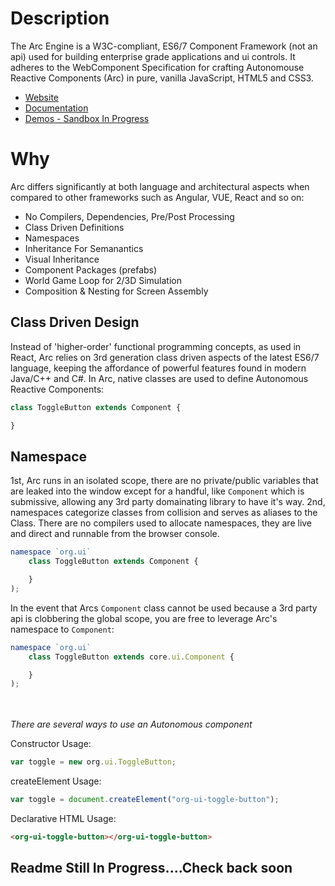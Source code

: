 # Description
The Arc Engine is a W3C-compliant, ES6/7 Component Framework (not an api) used
for building enterprise grade applications and ui controls. It adheres to the 
WebComponent Specification for crafting Autonomouse Reactive Components (Arc)
in pure, vanilla JavaScript, HTML5 and CSS3.

- [Website](https://www.arc2d.com)
- [Documentation](https://www.arc2d.com/resources)
- [Demos - Sandbox In Progress]()
 

# Why
Arc differs significantly at both language and architectural aspects when compared to other frameworks
such as Angular, VUE, React and so on:
- No Compilers, Dependencies, Pre/Post Processing
- Class Driven Definitions
- Namespaces
- Inheritance For Semanantics
- Visual Inheritance
- Component Packages (prefabs)
- World Game Loop for 2/3D Simulation
- Composition & Nesting for Screen Assembly

## Class Driven Design
Instead of 'higher-order' functional programming concepts, as used in React, Arc
relies on 3rd generation class driven aspects of the latest ES6/7 language, keeping the affordance of powerful features found in modern Java/C++ and C#. In Arc, native classes are used to define Autonomous Reactive Components:

```javascript
class ToggleButton extends Component {

}
```


## Namespace
1st, Arc runs in an isolated scope, there are no private/public variables that are leaked into the window except for a handful, like ```Component``` which is submissive, allowing any 3rd party domainating library to have it's way. 2nd, namespaces categorize classes from collision and serves as aliases to the Class. There are no compilers used to allocate namespaces, they are live and direct and runnable from the browser console.

```javascript
namespace `org.ui`
    class ToggleButton extends Component {

    }
);
```

In the event that Arcs ```Component``` class cannot be used because a 3rd party api is clobbering the global scope, you are free to leverage Arc's namespace to ```Component```:
```javascript
namespace `org.ui`
    class ToggleButton extends core.ui.Component {

    }
);
```
\
\
*There are several ways to use an Autonomous component*

Constructor Usage:
```javascript
var toggle = new org.ui.ToggleButton;
```
createElement Usage:
```javascript
var toggle = document.createElement("org-ui-toggle-button");
```
Declarative HTML Usage:
```html
<org-ui-toggle-button></org-ui-toggle-button>
```


## Readme Still In Progress....Check back soon